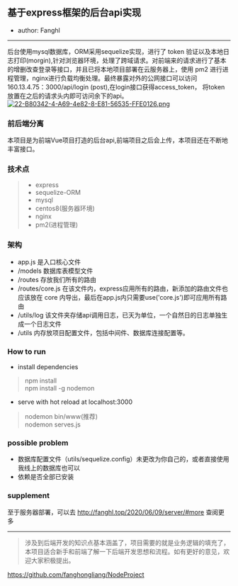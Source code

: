 
## 基于express框架的后台api实现  
* author: Fanghl  
-----  
后台使用mysql数据库，ORM采用sequelize实现，进行了 token 验证以及本地日志打印(morgin),针对浏览器环境，处理了跨域请求。对前端来的请求进行了基本的增删改查登录等接口，并且已将本地项目部署在云服务器上，使用 pm2 进行进程管理，nginx进行负载均衡处理。最终暴露对外的公网接口可以访问 160.13.4.75：3000/api/login (post),在login接口获得access_token， 将token放置在之后的请求头内即可访问余下的api。  
[![22-B80342-4-A69-4e82-8-E81-56535-FFE0126.png](https://i.postimg.cc/MHHPNvh3/22-B80342-4-A69-4e82-8-E81-56535-FFE0126.png)](https://postimg.cc/gL9H6kc3)

### 前后端分离  

本项目是为前端Vue项目打造的后台api,前端项目之后会上传，本项目还在不断地丰富接口。

### 技术点  

> * express  
> * sequelize-ORM
> * mysql
> * centos8(服务器环境)
> * nginx 
> * pm2(进程管理)  

### 架构   
* app.js 是入口核心文件
* /models 数据库表模型文件
* /routes 存放我们所有的路由
* /routes/core.js 在该文件内，express应用所有的路由，新添加的路由文件也应该放在 core 内导出，最后在app.js内只需要use('core.js')即可应用所有路由
* /utils/log 该文件夹存储api调用日志，已天为单位，一个自然日的日志单独生成一个日志文件 
* /utils 内存放项目配置文件，包括中间件、数据库连接配置等。

### How to run 

* install dependencies
> npm install  
> npm install -g nodemon

* serve with hot reload at localhost:3000
> nodemon bin/www(推荐)  
> nodemon serves.js

### possible problem  

* 数据库配置文件（utils/sequelize.config）未更改为你自己的，或者直接使用我线上的数据库也可以
* 依赖是否全部已安装  

### supplement   

至于服务器部署，可以去 http://fanghl.top/2020/06/09/server/#more 查阅更多

-----

> 涉及到后端开发的知识点基本涵盖了，项目需要的就是业务逻辑的填充了，本项目适合新手和前端了解一下后端开发思想和流程。如有更好的意见，欢迎大家积极提出。  

https://github.com/fanghongliang/NodeProject